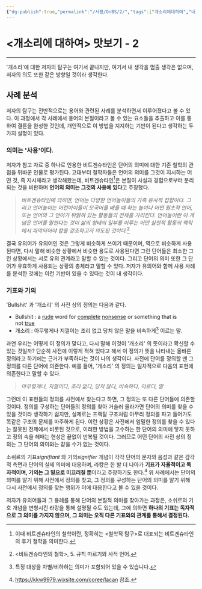 ```yaml
---
{"dg-publish":true,"permalink":"/서평/OnBS/2/","tags":["개소리에대하여","내멋대로맛보기"],"created":"2024-02-21T11:44:17.739+09:00","updated":"2024-04-13T16:45:10.936+09:00"}
---
```


# <개소리에 대하여> 맛보기 - 2

---

'개소리'에 대한 저자의 탐구는 여기서 끝나지만, 여기서 내 생각을 멈출 생각은 없으며, 저자의 의도 또한 같은 방향일 것이라 생각한다.

## 사례 분석
저자의 탐구는 전반적으로는 용어와 관련된 사례를 분석하면서 이루어졌다고 볼 수 있다. 이 과정에서 각 사례에서 용어의 본질이라고 볼 수 있는 요소들을 추출하고 이를 통하여 결론을 완성한 것인데, 개인적으로 이 방법을 지지하는 기반이 된다고 생각하는 두 가지 설명이 있다.

### 의미는 '사용'이다.
저자가 참고 자료 중 하나로 인용한 비트겐슈타인은 단어의 의미에 대한 기존 철학의 관점을 뒤바꾼 인물로 평가된다. 고대부터 철학자들은 언어의 의미를 그것이 지시하는 어떤 것, 즉 지시체라고 생각해왔는데, 비트겐슈타인[^1]은 본질이 사실과 경험으로부터 분리되는 것을 비판하며 **언어의 의미는 그것의 사용에 있다**고 주장했다. 

> *비트겐슈타인에 의하면, 언어는 다양한 언어놀이들의 가족 유사적 집합이다. 그리고 언어놀이는 어린아이들이 모국어를 배울 때 하는 놀이나 어떤 원초적 언어, 또는 언어와 그 언어가 뒤얽혀 있는 활동들의 전체를 가리킨다. 언어놀이란 이 개념은 언어를 말한다는 것이 삶의 형태의 일부를 이루는 어떤 실천적 활동의 맥락에서 파악되어야 함을 강조하고자 의도된 것이다.*[^2]

결국 유의어가 유의어인 것은 그렇게 비슷하게 쓰이기 때문이며, 역으로 비슷하게 사용된다면, 다시 말해 비슷한 상황에서 비슷한 용도로 사용된다면 그런 단어들은 최소한 그런 상황에서는 서로 유의 관계라고 말할 수 있는 것이다. 그리고 단어의 의미 또한 그 단어가 유효하게 사용되는 상황의 총체라고 말할 수 있다. 저자가 유의어와 함께 사용 사례를 분석한 것에는 이런 기반이 있을 수 있다는 것이 내 생각이다.

[^1]: 이때 비트겐슈타인의 철학이란, 정확히는 <철학적 탐구>로 대표되는 비트겐슈타인의 후기 철학을 의미한다.
[^2]: <비트겐슈타인의 철학>, 5. 규칙 따르기와 사적 언어.

### 기표와 기의

'Bullshit' 과 '개소리' 의 사전 상의 정의는 다음과 같다.

+ Bullshit : a [rude](https://dictionary.cambridge.org/ko/%EC%82%AC%EC%A0%84/%EC%98%81%EC%96%B4/rude "rude") word for [complete](https://dictionary.cambridge.org/ko/%EC%82%AC%EC%A0%84/%EC%98%81%EC%96%B4/complete "complete") [nonsense](https://dictionary.cambridge.org/ko/%EC%82%AC%EC%A0%84/%EC%98%81%EC%96%B4/nonsense "nonsense") or something that is not [true](https://dictionary.cambridge.org/ko/%EC%82%AC%EC%A0%84/%EC%98%81%EC%96%B4/true "true")
+ 개소리 : 아무렇게나 지껄이는 조리 없고 당치 않은 말을 비속하게[^3] 이르는 말.

과연 우리는 어떻게 이 정의가 맞다고, 다시 말해 이것이 '개소리' 의 뜻이라고 확신할 수 있는 것일까? 단순히 사전에 이렇게 적혀 있다고 해서 이 정의가 뜻을 나타내는 올바른 정의라고 하기에는 근거가 부족하다는 것이 나의 생각이다. 사전에 단어를 정의할 땐 그 정의를 다른 단어에 의존한다. 예를 들어, '개소리' 의 정의는 일차적으로 다음의 표현에 의존한다고 말할 수 있다.

> *아무렇게나, 지껄이다, 조리 없다, 당치 않다, 비속하다, 이르다, 말*

그런데 이 표현들의 정의를 사전에서 찾는다고 하면, 그 정의는 또 다른 단어들에 의존할 것이다. 정의를 구성하는 단어들의 정의를 찾아 거슬러 올라가면 단어의 의미를 찾을 수 있을 것이라 생각하기 쉽지만, 실제로는 프랙탈 구조처럼 아무리 정의를 파고 들어가도 똑같은 구조의 문제를 마주하게 된다. 이런 상황은 사전에서 엄밀한 정의를 찾을 수 있다는 잘못된 전제에서 비롯된 것으로, 이러한 방법을 고수하는 한 단어의 의미에 닿지 못하고 정의 속을 헤매는 현상은 끝없이 반복될 것이다. 그러므로 어떤 단어의 사전 상의 정의는 그 단어의 의미와는 같을 수가 없는 것이다.

소쉬르의 기표*signifiant* 와 기의*signifier* 개념이 각각 단어의 문자와 음성과 같은 감각적 측면과 단어의 실제 의미에 대응하며, 라캉은 한 발 더 나아가 **기표가 자율적이고 독자적이며, 기의는 그 밑으로 미끄러질 뿐**이라고 주장하기도 한다.[^4] 위 사례에서는 단어의 의미를 알기 위해 사전에서 정의를 찾고, 그 정의를 구성하는 단어의 의미를 알기 위해 다시 사전에서 정의를 찾는 행위가 이에 대응한다고 볼 수 있을 것이다.

저자가 유의어들과 그 용례를 통해 단어의 본질적 의미를 찾아가는 과정은, 소쉬르의 기호 개념을 변형시킨 라캉을 통해 설명될 수도 있는데, 그에 의하면 **하나의 기표는 독자적으로 그 의미를 가지지 않으며, 그 의미는 오직 다른 기표와의 관계를 통해서 결정된다.**

[^3]: 특정 대상을 차별/비하하는 의미가 포함되어 있을 수 있습니다.
[^4]: https://kkw9979.wixsite.com/coree/lacan 참조.

